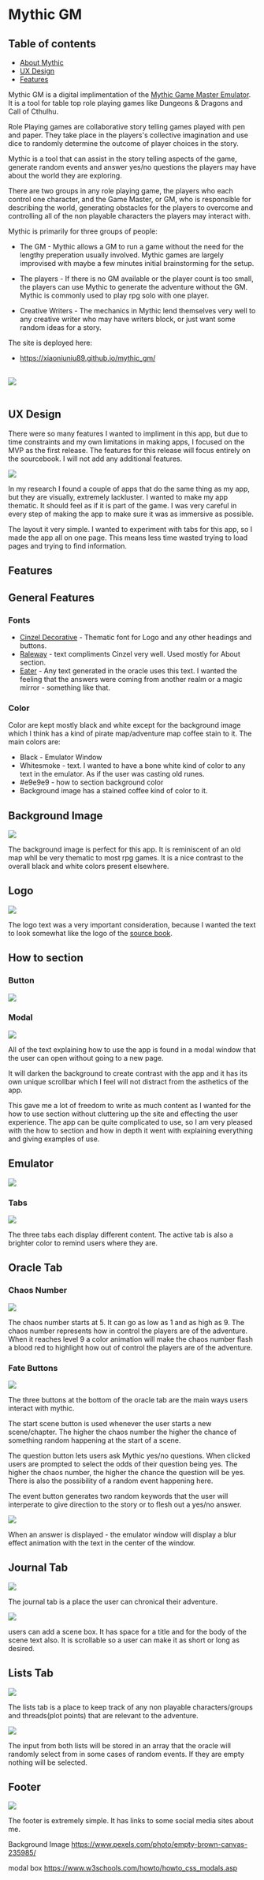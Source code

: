 # Mythic GM 

## Table of contents
- <a href="#about">About Mythic</a> 
- <a href="#ux">UX Design</a>
- <a href="#features">Features</a>

<section id="about">

  Mythic GM is a digital implimentation of the <a href="https://www.drivethrurpg.com/product/20798/Mythic-Game-Master-Emulator" target="_blank">Mythic Game Master Emulator</a>. It is a tool for table top role playing games like Dungeons & Dragons and Call of Cthulhu.
  
  Role Playing games are collaborative story telling games played with pen and paper. They take place in the players's collective imagination and use dice to randomly determine the outcome of player choices in the story. 

  Mythic is a tool that can assist in the story telling aspects of the game, generate random events and answer yes/no questions the players may have about the world they are exploring. 

  There are two groups in any role playing game, the players who each control one character, and the Game Master, or GM, who is responsible for describing the world, generating obstacles for the players to overcome and controlling all of the non playable characters the players may interact with. 

  Mythic is primarily for three groups of people:

  - The GM - Mythic allows a GM to run a game without the need for the lengthy preperation usually involved. Mythic games are largely improvised with maybe a few minutes initial brainstorming for the setup.

  - The players - If there is no GM available or the player count is too small, the players can use Mythic to generate the adventure without the GM. Mythic is commonly used to play rpg solo with one player.

  - Creative Writers - The mechanics in Mythic lend themselves very well to any creative writer who may have writers block, or just want some random ideas for a story. 

  The site is deployed here:
  - https://xiaoniuniu89.github.io/mythic_gm/


  <br>
  <img src="assets/images/responsive.png">
  <br>
  <br>
</section>


<section id="ux">

# UX Design

There were so many features I wanted to impliment in this app, but due to time constraints and my own limitations in making apps, I focused on the MVP as the first release. The features for this release will focus entirely on the sourcebook. I will not add any additional features.  

<img src="assets/images/features.png">

<br>

In my research I found a couple of apps that do the same thing as my app, but they are visually, extremely lackluster. I wanted to make my app thematic. It should feel as if it is part of the game. I was very careful in every step of making the app to make sure it was as immersive as possible.

The layout it very simple. I wanted to experiment with tabs for this app, so I made the app all on one page. This means less time wasted trying to load pages and trying to find information. 

</section>

<section id="features">

  # Features
  ## General Features
  ### Fonts
  - <a href="https://fonts.google.com/specimen/Cinzel+Decorative?query=cinze">Cinzel Decorative</a> - Thematic font for Logo and any other headings and buttons.
  - <a href="https://fonts.google.com/specimen/Raleway?query=ralewa">Raleway</a> - text compliments Cinzel very well. Used mostly for About section.
  - <a href="https://fonts.google.com/specimen/Eater?query=Eater">Eater</a> - Any text generated in the oracle uses this text. I wanted the feeling that the answers were coming from another realm or a magic mirror - something like that.

  ### Color 
  Color are kept mostly black and white except for the background image which I think has a kind of pirate map/adventure map coffee stain to it. 
  The main colors are:
  - Black - Emulator Window
  - Whitesmoke - text. I wanted to have a bone white kind of color to any text in the emulator. As if the user was casting old runes.
  - #e9e9e9 - how to section background color
  - Background image has a stained coffee kind of color to it.

  ## Background Image 

  <img src="assets/images/background.jpg">

  The background image is perfect for this app. It is reminiscent of an old map whll be very thematic to most rpg games. It is a nice contrast to the overall black and white colors present elsewhere.


  ## Logo 

  <img src="assets/images/logo.png">

  The logo text was a very important consideration, because I wanted the text to look somewhat like the logo of the <a href="https://www.wordmillgames.com/mythic-rpg.html"> source book</a>.

  ## How to section 

  ### Button
  <img src="assets/images/how-to-btn.png">

  ### Modal
  <img src="assets/images/how-to-modal.png">


  All of the text explaining how to use the app is found in a modal window that the user can open without going to a new page. 

  It will darken the background to create contrast with the app and it has its own unique scrollbar which I feel will not distract from the asthetics of the app.

  This gave me a lot of freedom to write as much content as I wanted for the how to use section without cluttering up the site and effecting the user experience. The app can be quite complicated to use, so I am very pleased with the how to section and how in depth it went with explaining everything and giving examples of use. 

  ## Emulator 

  <img src="assets/images/emulator.png">

  ### Tabs

  <image src="assets/images/tabs.png">

  The three tabs each display different content. The active tab is also a brighter color to remind users where they are. 

  ## Oracle Tab 

  ### Chaos Number

  <img src="assets/images/chaos.png">

  The chaos number starts at 5. It can go as low as 1 and as high as 9. The chaos number represents how in control the players are of the adventure. When it reaches level 9 a color animation will make the chaos number flash a blood red to highlight how out of control the players are of the adventure. 

  ### Fate Buttons

  <img src="assets/images/fate-btns.png">

  The three buttons at the bottom of the oracle tab are the main ways users interact with mythic. 

  The start scene button is used whenever the user starts a new scene/chapter. The higher the chaos number the higher the chance of something random happening at the start of a scene. 

 The question button lets users ask Mythic yes/no questions. When clicked users are prompted to select the odds of their question being yes. The higher the chaos number, the higher the chance the question will be yes. There is also the possibility of a random event happening here. 

 The event button generates two random keywords that the user will interperate to give direction to the story or to flesh out a yes/no answer.

 <img src="assets/images/display-ex.png">

 When an answer is displayed - the emulator window will display a blur effect animation with the text in the center of the window. 

## Journal Tab 

 <img src="assets/images/journal-tab.png"></section>

 The journal tab is a place the user can chronical their adventure. 

<img src="assets/images/add-scene.png">

users can add a scene box. It has space for a title and for the body of the scene text also. It is scrollable so a user can make it as short or long as desired. 

## Lists Tab

 <img src="assets/images/lists-tab.png">

 The lists tab is a place to keep track of any non playable characters/groups and 
threads(plot points) that are relevant to the adventure.

 <img src="assets/images/lists-ex.png">

 The input from both lists will be stored in an array that the oracle will randomly select from in some cases of random events. If they are empty nothing will be selected. 

## Footer 

 <img src="assets/images/footer.png">

 The footer is extremely simple. It has links to some social media sites about me. 

 </section>

  Background Image 
  https://www.pexels.com/photo/empty-brown-canvas-235985/

  modal box 
  https://www.w3schools.com/howto/howto_css_modals.asp


